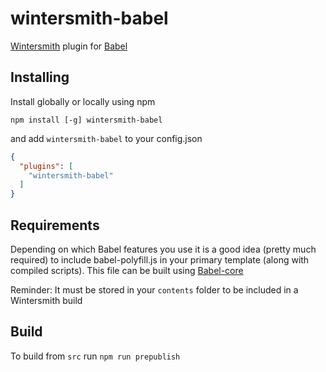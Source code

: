 wintersmith-babel
==================

[Wintersmith](https://github.com/jnordberg/wintersmith) plugin for [Babel](http://babeljs.io)

## Installing

Install globally or locally using npm

```
npm install [-g] wintersmith-babel
```

and add `wintersmith-babel` to your config.json

```json
{
  "plugins": [
    "wintersmith-babel"
  ]
}
```

## Requirements

Depending on which Babel features you use it is a good idea (pretty much required) to include babel-polyfill.js in your primary template (along with compiled scripts). This file can be built using [Babel-core](https://www.npmjs.com/package/babel-core)

Reminder: It must be stored in your `contents` folder to be included in a Wintersmith build

## Build

To build from `src` run `npm run prepublish`
